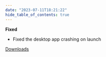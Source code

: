 ```yaml
---
date: "2023-07-11T18:21:22"
hide_table_of_contents: true
---
```


**Fixed**

- Fixed the desktop app crashing on launch

[Downloads](https://github.com/foxglove/studio/releases/tag/v1.61.1)
